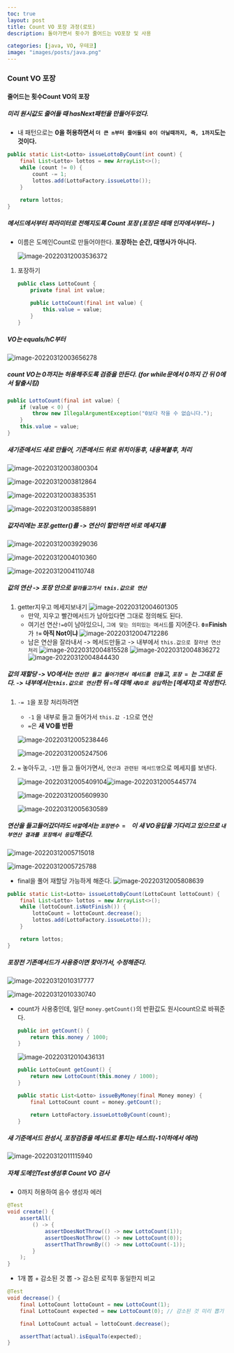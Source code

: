 ```yaml
---
toc: true
layout: post
title: Count VO 포장 과정(로또)
description: 돌아가면서 횟수가 줄어드는 VO포장 및 사용

categories: [java, VO, 우테코]
image: "images/posts/java.png"
---
```


### Count VO 포장

#### 줄어드는 횟수Count VO의 포장



##### 미리 원시값도 줄어들 때 hasNext패턴을 만들어두었다.

- 내 패턴으로는 **0을 허용하면서 `더 큰 n부터 줄어들되 0이 아닐때까지, 즉, 1까지`도는 것이다.**

```java
public static List<Lotto> issueLottoByCount(int count) {
    final List<Lotto> lottos = new ArrayList<>();
    while (count != 0) {
        count -= 1;
        lottos.add(LottoFactory.issueLotto());
    }

    return lottos;
}
```





##### 메서드에서부터 파라미터로 전해지도록 Count 포장 (포장은 테매 인자에서부터~ )

- 이름은 도메인Count로 만들어야한다. **포장하는 순간, 대명사가 아니다.** 

    ![image-20220312003536372](https://raw.githubusercontent.com/is3js/screenshots/main/image-20220312003536372.png)

    

1. 포장하기

    ```java
    public class LottoCount {
        private final int value;
    
        public LottoCount(final int value) {
            this.value = value;
        }
    }
    ```

    

##### VO는 equals/hC부터 

![image-20220312003656278](https://raw.githubusercontent.com/is3js/screenshots/main/image-20220312003656278.png)





##### count VO는 0까지는 허용해주도록 검증을 만든다. (for while문에서 0까지 간 뒤 0에서 탈출시킴)



```java
public LottoCount(final int value) {
    if (value < 0) {
        throw new IllegalArgumentException("0보다 작을 수 없습니다.");
    }
    this.value = value;
}
```





##### 새기준메서드 새로 만들어, 기존메서드 위로 위치이동후, 내용복붙후, 처리



![image-20220312003800304](https://raw.githubusercontent.com/is3js/screenshots/main/image-20220312003800304.png)



![image-20220312003812864](https://raw.githubusercontent.com/is3js/screenshots/main/image-20220312003812864.png)


![image-20220312003835351](https://raw.githubusercontent.com/is3js/screenshots/main/image-20220312003835351.png)



![image-20220312003858891](https://raw.githubusercontent.com/is3js/screenshots/main/image-20220312003858891.png)





##### 값자리에는 포장.getter()를 -> 연산이 할만하면 바로  메세지를

![image-20220312003929036](https://raw.githubusercontent.com/is3js/screenshots/main/image-20220312003929036.png)

![image-20220312004010360](https://raw.githubusercontent.com/is3js/screenshots/main/image-20220312004010360.png)





![image-20220312004110748](https://raw.githubusercontent.com/is3js/screenshots/main/image-20220312004110748.png)





##### 값의 연산 -> 포장 안으로 `잘라들고가서 this.값으로 연산`

1. getter지우고 메세지보내기
    ![image-20220312004601305](https://raw.githubusercontent.com/is3js/screenshots/main/image-20220312004601305.png)
    - 만약, 지우고 빨간메서드가 남아있다면 그대로 정의해도 된다.
    - 여기선 연산`!=0`이 남아있으니, `그에 맞는 의미있는 메서드`를 지어준다. **`0`=Finish**가 **`!=` 아직 Not이냐**
        ![image-20220312004712286](https://raw.githubusercontent.com/is3js/screenshots/main/image-20220312004712286.png)
    - 남은 연산을 잘라내서 -> 메서드만들고 -> 내부에서 `this.값으로 잘라낸 연산 처리`
        ![image-20220312004815528](https://raw.githubusercontent.com/is3js/screenshots/main/image-20220312004815528.png)
        ![image-20220312004836272](https://raw.githubusercontent.com/is3js/screenshots/main/image-20220312004836272.png)
        ![image-20220312004844430](https://raw.githubusercontent.com/is3js/screenshots/main/image-20220312004844430.png)









##### 값의 재할당 -> VO에서는 `연산만 들고 들어가면서 메서드를 만들`고, `포장 = `는 그대로 둔다. ->   내부에서는`this.값으로 연산`한 뒤 `=`에 대해 `새VO로 응답`하는  [메세지]로 작성한다.

1. `-= 1`을 포장 처리하려면

    - `-1` 을 내부로 들고 들어가서 `this.값 -1`으로 연산
    - `=`은 **새 VO를 반환**

    ![image-20220312005238446](https://raw.githubusercontent.com/is3js/screenshots/main/image-20220312005238446.png)
    
    ![image-20220312005247506](https://raw.githubusercontent.com/is3js/screenshots/main/image-20220312005247506.png)





2. `=` 놓아두고, `-1`만 들고 들어가면서, `연산과 관련된 메서드명`으로 메세지를 보낸다.

    ![image-20220312005409104](https://raw.githubusercontent.com/is3js/screenshots/main/image-20220312005409104.png)![image-20220312005445774](https://raw.githubusercontent.com/is3js/screenshots/main/image-20220312005445774.png)
    
    ![image-20220312005609930](https://raw.githubusercontent.com/is3js/screenshots/main/image-20220312005609930.png)
    
    ![image-20220312005630589](https://raw.githubusercontent.com/is3js/screenshots/main/image-20220312005630589.png)









##### 연산을 들고들어갔더라도 `바깥`에서는 `포장변수 =  `이 새 VO응답을 기다리고 있으므로 `내부연산 결과를 포장해서 응답`해준다.

![image-20220312005715018](https://raw.githubusercontent.com/is3js/screenshots/main/image-20220312005715018.png)


![image-20220312005725788](https://raw.githubusercontent.com/is3js/screenshots/main/image-20220312005725788.png)





- final을 풀어 재할당 가능하게 해준다.
    ![image-20220312005808639](https://raw.githubusercontent.com/is3js/screenshots/main/image-20220312005808639.png)



```java
public static List<Lotto> issueLottoByCount(LottoCount lottoCount) {
    final List<Lotto> lottos = new ArrayList<>();
    while (lottoCount.isNotFinish()) {
        lottoCount = lottoCount.decrease();
        lottos.add(LottoFactory.issueLotto());
    }

    return lottos;
}
```







##### 포장전 기존메서드가 사용중이면 찾아가서, 수정해준다.

![image-20220312010317777](https://raw.githubusercontent.com/is3js/screenshots/main/image-20220312010317777.png)



![image-20220312010330740](https://raw.githubusercontent.com/is3js/screenshots/main/image-20220312010330740.png)

- count가 사용중인데, 일단 `money.getCount()`의 반환값도 원시count으로 바꿔준다.

    ```java
    public int getCount() {
        return this.money / 1000;
    }
    ```

    ![image-20220312010436131](https://raw.githubusercontent.com/is3js/screenshots/main/image-20220312010436131.png)

    ```java
    public LottoCount getCount() {
        return new LottoCount(this.money / 1000);
    }
    ```

    ```java
    public static List<Lotto> issueByMoney(final Money money) {
        final LottoCount count = money.getCount();
    
        return LottoFactory.issueLottoByCount(count);
    }
    ```

    









##### 새 기준메서드 완성시, 포장검증을 메서드로 퉁치는 테스트(-1이하에서 에러)

![image-20220312011115940](https://raw.githubusercontent.com/is3js/screenshots/main/image-20220312011115940.png)







##### 자체 도메인Test생성후 Count VO 검사



- 0까지 허용하여  음수 생성자 에러

```java
@Test
void create() {
    assertAll(
        () -> {
            assertDoesNotThrow(() -> new LottoCount(1));
            assertDoesNotThrow(() -> new LottoCount(0));
            assertThatThrownBy(() -> new LottoCount(-1));
        }
    );
}
```



- 1개 뽑 + 감소된 것 뽑 ->  감소된 로직후 동일한지 비교

```java
@Test
void decrease() {
    final LottoCount lottoCount = new LottoCount(1);
    final LottoCount expected = new LottoCount(0); // 감소된 것 미리 뽑기

    final LottoCount actual = lottoCount.decrease();

    assertThat(actual).isEqualTo(expected);
}
```




